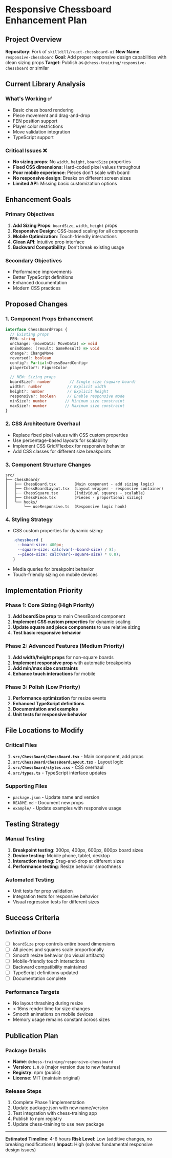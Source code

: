 # Responsive Chessboard Enhancement Plan

## Project Overview

**Repository**: Fork of `skilldill/react-chessboard-ui`
**New Name**: `responsive-chessboard` 
**Goal**: Add proper responsive design capabilities with clean sizing props
**Target**: Publish as `@chess-training/responsive-chessboard` or similar

## Current Library Analysis

### What's Working ✅
- Basic chess board rendering
- Piece movement and drag-and-drop
- FEN position support
- Player color restrictions
- Move validation integration
- TypeScript support

### Critical Issues ❌
- **No sizing props**: No `width`, `height`, `boardSize` properties
- **Fixed CSS dimensions**: Hard-coded pixel values throughout
- **Poor mobile experience**: Pieces don't scale with board
- **No responsive design**: Breaks on different screen sizes
- **Limited API**: Missing basic customization options

## Enhancement Goals

### Primary Objectives
1. **Add Sizing Props**: `boardSize`, `width`, `height` props
2. **Responsive Design**: CSS-based scaling for all components
3. **Mobile Optimization**: Touch-friendly interactions
4. **Clean API**: Intuitive prop interface
5. **Backward Compatibility**: Don't break existing usage

### Secondary Objectives
- Performance improvements
- Better TypeScript definitions
- Enhanced documentation
- Modern CSS practices

## Proposed Changes

### 1. Component Props Enhancement
```typescript
interface ChessBoardProps {
  // Existing props
  FEN: string
  onChange: (moveData: MoveData) => void
  onEndGame: (result: GameResult) => void
  change?: ChangeMove
  reversed?: boolean
  config?: Partial<ChessBoardConfig>
  playerColor?: FigureColor
  
  // NEW: Sizing props
  boardSize?: number        // Single size (square board)
  width?: number           // Explicit width
  height?: number          // Explicit height
  responsive?: boolean     // Enable responsive mode
  minSize?: number        // Minimum size constraint
  maxSize?: number        // Maximum size constraint
}
```

### 2. CSS Architecture Overhaul
- Replace fixed pixel values with CSS custom properties
- Use percentage-based layouts for scalability
- Implement CSS Grid/Flexbox for responsive behavior
- Add CSS classes for different size breakpoints

### 3. Component Structure Changes
```
src/
├── ChessBoard/
│   ├── ChessBoard.tsx        (Main component - add sizing logic)
│   ├── ChessBoardLayout.tsx  (Layout wrapper - responsive container)
│   ├── ChessSquare.tsx       (Individual squares - scalable)
│   ├── ChessPiece.tsx        (Pieces - proportional sizing)
│   └── hooks/
│       └── useResponsive.ts  (Responsive logic hook)
```

### 4. Styling Strategy
- CSS custom properties for dynamic sizing:
  ```css
  .chessboard {
    --board-size: 400px;
    --square-size: calc(var(--board-size) / 8);
    --piece-size: calc(var(--square-size) * 0.8);
  }
  ```
- Media queries for breakpoint behavior
- Touch-friendly sizing on mobile devices

## Implementation Priority

### Phase 1: Core Sizing (High Priority)
1. **Add boardSize prop** to main ChessBoard component
2. **Implement CSS custom properties** for dynamic scaling
3. **Update square and piece components** to use relative sizing
4. **Test basic responsive behavior**

### Phase 2: Advanced Features (Medium Priority)
1. **Add width/height props** for non-square boards
2. **Implement responsive prop** with automatic breakpoints
3. **Add min/max size constraints**
4. **Enhance touch interactions** for mobile

### Phase 3: Polish (Low Priority)
1. **Performance optimization** for resize events
2. **Enhanced TypeScript definitions**
3. **Documentation and examples**
4. **Unit tests for responsive behavior**

## File Locations to Modify

### Critical Files
1. **`src/ChessBoard/ChessBoard.tsx`** - Main component, add props
2. **`src/ChessBoard/ChessBoardLayout.tsx`** - Layout logic
3. **`src/ChessBoard/styles.css`** - CSS overhaul
4. **`src/types.ts`** - TypeScript interface updates

### Supporting Files
- `package.json` - Update name and version
- `README.md` - Document new props
- `example/` - Update examples with responsive usage

## Testing Strategy

### Manual Testing
1. **Breakpoint testing**: 300px, 400px, 600px, 800px board sizes
2. **Device testing**: Mobile phone, tablet, desktop
3. **Interaction testing**: Drag-and-drop at different sizes
4. **Performance testing**: Resize behavior smoothness

### Automated Testing
- Unit tests for prop validation
- Integration tests for responsive behavior
- Visual regression tests for different sizes

## Success Criteria

### Definition of Done
- [ ] `boardSize` prop controls entire board dimensions
- [ ] All pieces and squares scale proportionally
- [ ] Smooth resize behavior (no visual artifacts)
- [ ] Mobile-friendly touch interactions
- [ ] Backward compatibility maintained
- [ ] TypeScript definitions updated
- [ ] Documentation complete

### Performance Targets
- No layout thrashing during resize
- < 16ms render time for size changes
- Smooth animations on mobile devices
- Memory usage remains constant across sizes

## Publication Plan

### Package Details
- **Name**: `@chess-training/responsive-chessboard`
- **Version**: `1.0.0` (major version due to new features)
- **Registry**: npm (public)
- **License**: MIT (maintain original)

### Release Steps
1. Complete Phase 1 implementation
2. Update package.json with new name/version
3. Test integration with chess-training app
4. Publish to npm registry
5. Update chess-training to use new package

---

**Estimated Timeline**: 4-6 hours
**Risk Level**: Low (additive changes, no breaking modifications)
**Impact**: High (solves fundamental responsive design issues)